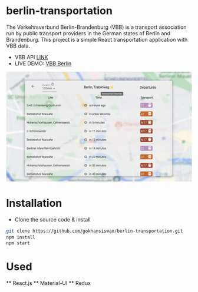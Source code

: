 # berlin-transportation
The Verkehrsverbund Berlin-Brandenburg (VBB) is a transport association run by public transport providers in the German states of Berlin and Brandenburg. This project is a simple React transportation application with VBB data. 

* VBB API [LINK](https://v5.vbb.transport.rest/)
* LIVE DEMO: [VBB Berlin](https://vbb-berlin.herokuapp.com/)

![ss](./src/images/screenshot.png)

# Installation

* Clone the source code & install 

```sh
git clone https://github.com/gokhansisman/berlin-transportation.git
npm install 
npm start
```

# Used

** React.js
** Material-UI
** Redux